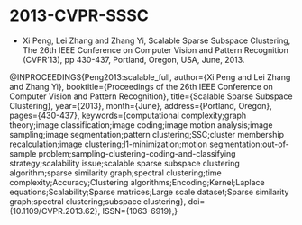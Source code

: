 # 2013-CVPR-SSSC
* Xi Peng, Lei Zhang and Zhang Yi, Scalable Sparse Subspace Clustering, The 26th IEEE Conference on Computer Vision and Pattern Recognition (CVPR’13), pp 430-437, Portland, Oregon, USA, June, 2013. 

@INPROCEEDINGS{Peng2013:scalable_full, 
author={Xi Peng and Lei Zhang and Zhang Yi}, 
booktitle={Proceedings of the 26th IEEE Conference on Computer Vision and Pattern Recognition}, 
title={Scalable Sparse Subspace Clustering}, 
year={2013}, 
month={June}, 
address={Portland, Oregon},
pages={430-437}, 
keywords={computational complexity;graph theory;image classification;image coding;image motion analysis;image sampling;image segmentation;pattern clustering;SSC;cluster membership recalculation;image clustering;l1-minimization;motion segmentation;out-of-sample problem;sampling-clustering-coding-and-classifying strategy;scalability issue;scalable sparse subspace clustering algorithm;sparse similarity graph;spectral clustering;time complexity;Accuracy;Clustering algorithms;Encoding;Kernel;Laplace equations;Scalability;Sparse matrices;Large scale dataset;Sparse similarity graph;spectral clustering;subspace clustering}, 
doi={10.1109/CVPR.2013.62}, 
ISSN={1063-6919},}
